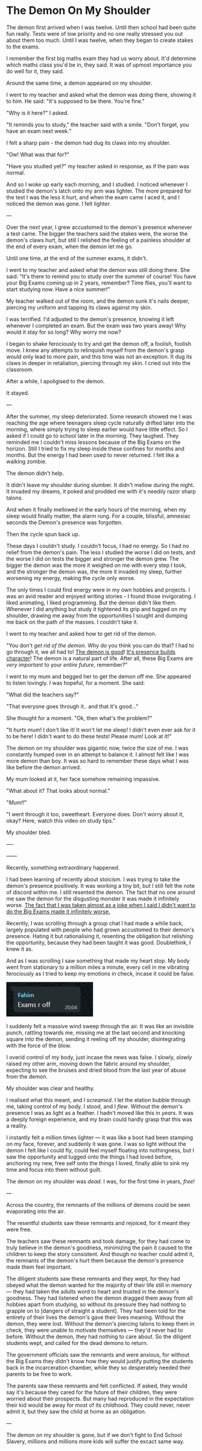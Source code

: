 # The Demon On My Shoulder

The demon first arrived when I was twelve. Until then school had been quite fun really. Tests were of low priority and no one really stressed you out about them too much. Until I was twelve, when they began to create stakes to the exams.

 I remember the first big maths exam they had us worry about. It'd determine which maths class you'd be in, they said. It was of upmost importance you do well for it, they said. 

 Around the same time, a demon appeared on my shoulder.

 I went to my teacher and asked what the demon was doing there, showing it to him. He said: "It's supposed to be there. You're fine."

 "Why is it here?" I asked. 

 "It reminds you to study," the teacher said with a smile. "Don't forget, you have an exam next week."

 I felt a sharp pain - the demon had dug its claws into my shoulder. 

 "Ow! What was that for?"

 "Have you studied yet?" my teacher asked in response, as if the pain was normal. 

And so I woke up early each morning, and I studied. I noticed whenever I studied the demon's latch onto my arm was lighter. The more prepared for the test I was the less it hurt, and when the exam came I aced it, and I noticed the demon was gone. I felt lighter.

— 

Over the next year, I grew accustomed to the demon's presence whenever a test came. The bigger the teachers said the stakes were, the worse the demon's claws hurt, but still I relished the feeling of a painless shoulder at the end of every exam, when the demon let me go. 

Until one time, at the end of the summer exams, it didn't.

I went to my teacher and asked what the demon was still doing there. She said: "It's there to remind you to study over the summer of course! You have your Big Exams coming up in 2 years, remember? Time flies, you'll want to start studying now. Have a nice summer!"

My teacher walked out of the room, and the demon sunk it's nails deeper, piercing my uniform and tapping its claws against my skin. 

I was terrified. I'd adjusted to the demon's presence, knowing it left whenever I completed an exam. But the exam was two years away! Why would it stay for so long? Why worry me now?

I began to shake ferociously to try and get the demon off, a foolish, foolish move. I knew any attempts to relinquish myself from the demon's grasp would only lead to more pain, and this time was not an exception. It dug its claws in deeper in retaliation, piercing through my skin. I cried out into the classroom. 

After a while, I apoligised to the demon. 

It stayed.

—

After the summer, my sleep deteriorated. Some research showed me I was reaching the age where teenagers sleep cycle naturally drifted later into the morning, where simply trying to sleep earlier would have little effect. So I asked if I could go to school later in the morning. They laughed. They reminded me I couldn't miss lessons because of the Big Exams on the horizon. Still I tried to fix my sleep inside these confines for months and months. But the energy I had been used to never returned. I felt like a walking zombie.

The demon didn't help. 

It didn't leave my shoulder during slumber. It didn't mellow during the night. It invaded my dreams, it poked and prodded me with it's needily razor sharp talons. 

And when it finally mellowed in the early hours of the morning, when my sleep would finally matter, the alarm rung. For a couple, blissful, amnesiac seconds the Demon's presence was forgotten. 

Then the cycle spun back up.

These days I couldn't study. I couldn't focus, I had no energy. So I had no relief from the demon's pain. The less I studied the worse I did on tests, and the worse I did on tests the bigger and stronger the demon grew. The bigger the demon was the more it weighed on me with every step I took, and the stronger the demon was, the more it invaded my sleep, further worsening my energy, making the cycle only worse.

The only times I could find energy were in my own hobbies and projects. I was an avid reader and enjoyed writing stories - I found those invigorating. I liked animating, I liked programming. But the demon didn't like them. Whenever I did anything but study it tightened its grip and tugged on my shoulder, drawing me away from the opportunities I sought and dumping me back on the path of the masses. I couldn't take it.

I went to my teacher and asked how to get rid of the demon.

"You don't *get rid of the demon*. Why do you think you can do that? I had to go through it, we all had to! [The demon is good](https://supermemo.guru/wiki/Glorification_of_schooling)! [It's presence builds character](https://supermemo.guru/wiki/Stress_resilience#Resistance_to_chronic_stress)! The demon is a natural part of life. After all, these Big Exams are *very important* to your *entire future*, remember?"

I went to my mum and begged her to get the demon off me. She appeared to listen lovingly. I was hopeful, for a moment. She said:

"What did the teachers say?"

"That everyone goes through it.. and that it's good..."

She thought for a moment. "Ok, then what's the problem?"

"It *hurts* mum! I don't like it! It won't let me sleep! I didn't even ever ask for it to be here! I didn't want to do these tests! Please mum! Look at it!"

The demon on my shoulder was gigantic now, twice the size of me. I was constantly humped over in an attempt to balance it. I almost felt like I was more demon than boy. It was so hard to remember these days what I was like before the demon arrived.

My mum looked at it, her face somehow remaining impassive. 

"What about it? That looks about normal."

"*Mum!!*"

"I went through it too, sweetheart. Everyone does. Don't worry about it, okay? Here, watch this video on study tips."

My shoulder bled.

—-


——

Recently, something extraordinary happened.

 I had been learning of recently about stoicism. I was trying to take the demon's presence positively. It was working a tiny bit, but I still felt the note of discord within me. I still resented the demon. The fact that no one around me saw the demon for the disgusting monster it was made it infinitely worse. [The fact that I was taken almost as a joke when I said I didn't want to do the Big Exams made it infinitely worse.](https://supermemo.guru/wiki/Ban_on_homeschooling) 

 Recently, I was scrolling through a group chat I had made a while back, largely populated with people who had grown accustomed to their demon's presence. Hating it but rationalising it, resenting the obligation but relishing the opportunity, because they had been taught it was good. Doublethink, I knew it as. 

And as I was scrolling I saw something that made my heart stop. My body went from stationary to a million miles a minute, every cell in me vibrating ferociously as I tried to keep my emotions in check, incase it could be false. 

![](2021-01-05-19-06-40.png)

I suddenly felt a massive wind sweep through the air. It was like an invisible punch, rattling towards me, missing me at the last second and knocking square into the demon, sending it reeling off my shoulder, disintegrating with the force of the blow. 

I overid control of my body, just incase the news was false. I slowly, *slowly* raised my other arm, moving down the fabric around my shoulder, expecting to see the bruises and dried blood from the last year of abuse from the demon. 

My shoulder was clear and healthy. 

I realised what this meant, and I *screamed*. I let the elation bubble through me, taking control of my body. I stood, and I *flew*. Without the demon's presence I was as light as a feather. I hadn't moved like this in *years*. It was a deeply foreign experience, and my brain could hardly grasp that this was a reality.

I instantly felt a million times lighter — it was like a boot had been stamping on my face, forever, and suddenly it was gone. I was so light without the demon I felt like I could fly, could feel myself floating into nothingness, but I saw the opportunity and tugged onto the things I had loved before, anchoring my new, free self onto the things I loved, finally able to sink my time and focus into them without guilt.


The demon on my shoulder was *dead*. I was, for the first time in years, *free*!

—

Across the country, the remnants of the millions of demons could be seen evaporating into the air. 

The resentful students saw these remnants and rejoiced, for it meant they were free.

The teachers saw these remnants and took damage, for they had come to truly believe in the demon's goodness, minimizing the pain it caused to the children to keep the story consistent. And though no teacher could admit it, the remnants of the demon's hurt them because the demon's presence made them feel important.

The diligent students saw these remnants and they wept, for they had obeyed what the demon wanted for the majority of their life still in memory — they had taken the adults word to heart and trusted in the demon's goodness. They had listened when the demon dragged them away from all hobbies apart from studying, so without its pressure they had nothing to grapple on to [dangers of straight a student]. They had been told for the entirety of their lives the demon's gave their lives meaning. Without the demon, they were lost. Without the demon's piercing talons to keep them in check, they were unable to motivate themselves — they'd never had to before. Without the demon, they had nothing to care about. So the diligent students wept, and called for the dead demons to return.

The government officials saw the remnants and were anxious, for without the Big Exams they didn't know how they would justify putting the students back in the incarceration chamber, while they so desperately needed their parents to be free to work.

The parents saw these remnants and felt conflicted. If asked, they would say it's because they cared for the future of their children, they were worried about their prospects. But many had reproduced in the expectation their kid would be away for most of its childhood. They could never, never admit it, but they saw the child at home as an obligation. 


— 

The demon on my shoulder is gone, but if we don't fight to End School Slavery, millions and millions more kids will suffer the excact same way.








